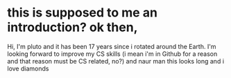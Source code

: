 # this is supposed to me an introduction? ok then,

Hi, I'm pluto and it has been 17 years since i rotated around the Earth. I'm looking forward to improve my CS skills (i mean i'm in Github for a reason and that reason must be CS related, no?) and naur man this looks long 
and i love diamonds
